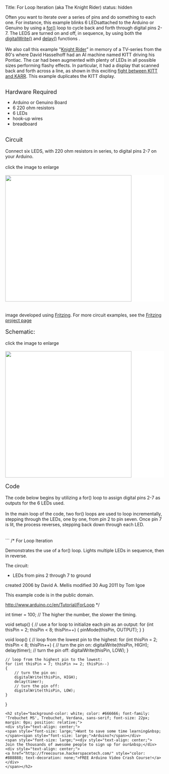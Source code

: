 Title: For Loop Iteration (aka The Knight Rider)
status: hidden

Often you want to iterate over a series of pins and do something to each one. For instance, this example blinks 6 LEDsattached to the Arduino or Genuino by using a <a href="https://www.arduino.cc/en/Reference/For">for()</a> loop to cycle back and forth through digital pins 2-7. The LEDS are turned on and off, in sequence, by using both the <a href="https://www.arduino.cc/en/Reference/DigitalWrite">digitalWrite()</a> and <a href="https://www.arduino.cc/en/Reference/Delay">delay()</a> functions .<br />
<br />
We also call this example "<a href="http://en.wikipedia.org/wiki/KITT">Knight Rider</a>" in memory of a TV-series from the 80's where David Hasselhoff had an AI machine named KITT driving his Pontiac. The car had been augmented with plenty of LEDs in all possible sizes performing flashy effects. In particular, it had a display that scanned back and forth across a line, as shown in this exciting <a href="https://www.youtube.com/watch?v=PO5E5mQIy_Q">fight between KITT and KARR</a>. This example duplicates the KITT display.<br />
<div>
<br />
<span style="font-size: large;">Hardware Required</span><br />
<ul>
<li>Arduino or Genuino Board</li>
<li>6 220 ohm resistors</li>
<li>6 LEDs</li>
<li>hook-up wires</li>
<li>breadboard</li>
</ul>
</div>
<div>
<br />
<span style="font-size: large;">Circuit</span><br />
<br />
Connect six LEDS, with 220 ohm resistors in series, to digital pins 2-7 on your Arduino.<br />
<br />
click the image to enlarge</div>
<div>
<br />
<div class="circuit" style="box-sizing: border-box; direction: ltr; margin: 0px; padding: 0px;">
<div style="background-color: white; box-sizing: border-box; color: #4f4e4e; direction: ltr; font-family: 'TyponineSans Regular 18', 'Lucida Grande', Lucida, Verdana, sans-serif; font-size: 18px; line-height: 31.5px; margin: 0px; padding: 0px;">
<a class="urllink" href="https://www.arduino.cc/en/uploads/Tutorial/forLoop_bb.png" rel="nofollow" style="box-sizing: border-box; color: #00979c; line-height: inherit; text-decoration: none;"><img alt="" src="https://www.arduino.cc/en/uploads/Tutorial/forLoop_bb.png" style="border: none; box-sizing: border-box; display: inline-block; vertical-align: middle;" title="" width="400px" /></a></div>
<br />
<br />
image developed using <a href="http://www.fritzing.org/">Fritzing</a>. For more circuit examples, see the <a href="http://fritzing.org/projects/">Fritzing project page</a></div>
<div class="circuit" style="box-sizing: border-box; direction: ltr; margin: 0px; padding: 0px;">
<br />
<span style="font-size: large;">Schematic:</span><br />
<br />
click the image to enlarge</div>
<div class="circuit" style="box-sizing: border-box; direction: ltr; margin: 0px; padding: 0px;">
<br />
<div style="background-color: white; box-sizing: border-box; color: #4f4e4e; direction: ltr; font-family: 'TyponineSans Regular 18', 'Lucida Grande', Lucida, Verdana, sans-serif; font-size: 18px; line-height: 31.5px; margin: 0px; padding: 0px;">
<a class="urllink" href="https://www.arduino.cc/en/uploads/Tutorial/forLoop2_schem.png" rel="nofollow" style="box-sizing: border-box; color: #00979c; line-height: inherit; text-decoration: none;"><img alt="" src="https://www.arduino.cc/en/uploads/Tutorial/forLoop2_schem.png" style="border: none; box-sizing: border-box; display: inline-block; vertical-align: middle;" title="" width="400px" /></a></div>
</div>
<br />
<span style="font-size: large;">Code</span><br />
<br />
The code below begins by utilizing a for() loop to assign digital pins 2-7 as outputs for the 6 LEDs used.<br />
<br />
In the main loop of the code, two for() loops are used to loop incrementally, stepping through the LEDs, one by one, from pin 2 to pin seven. Once pin 7 is lit, the process reverses, stepping back down through each LED.</div>
<div>
<br /></div>
<div>
<br /></div>
```
/*
  For Loop Iteration

 Demonstrates the use of a for() loop.
 Lights multiple LEDs in sequence, then in reverse.

 The circuit:
 * LEDs from pins 2 through 7 to ground

 created 2006
 by David A. Mellis
 modified 30 Aug 2011
 by Tom Igoe

This example code is in the public domain.

 http://www.arduino.cc/en/Tutorial/ForLoop
 */

int timer = 100;           // The higher the number, the slower the timing.

void setup()
{
	// use a for loop to initialize each pin as an output:
	for (int thisPin = 2; thisPin < 8; thisPin++)
	{
		pinMode(thisPin, OUTPUT);
	}
}

void loop()
{
	// loop from the lowest pin to the highest:
	for (int thisPin = 2; thisPin < 8; thisPin++)
	{
		// turn the pin on:
		digitalWrite(thisPin, HIGH);
		delay(timer);
		// turn the pin off:
		digitalWrite(thisPin, LOW);
	}

	// loop from the highest pin to the lowest:
	for (int thisPin = 7; thisPin >= 2; thisPin--)
	{
		// turn the pin on:
		digitalWrite(thisPin, HIGH);
		delay(timer);
		// turn the pin off:
		digitalWrite(thisPin, LOW);
	}
}
```
<h2 style="background-color: white; color: #666666; font-family: 'Trebuchet MS', Trebuchet, Verdana, sans-serif; font-size: 22px; margin: 0px; position: relative;">
<div style="text-align: center;">
<span style="font-size: large;">Want to save some time learning&nbsp;</span><span style="font-size: large;">Arduino?</span></div>
<span style="font-size: large;"><div style="text-align: center;">
Join the thousands of awesome people to sign up for our&nbsp;</div>
<div style="text-align: center;">
<a href="http://freecourse.hackerspacetech.com/" style="color: #888888; text-decoration: none;">FREE Arduino Video Crash Course!</a></div>
</span></h2>
